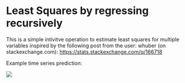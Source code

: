 # Least Squares by regressing recursively
This is a simple intivitve operation to estimate least squares for multiple variables inspired by the following post from the user: whuber (on stackexchange.com):
https://stats.stackexchange.com/q/166718

Example time series prediction:


![](signal.JPG)




